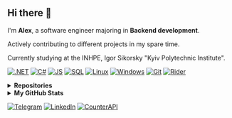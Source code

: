 ## Hi there 👋

I'm **Alex**, a software engineer majoring in **Backend development**.

Actively contributing to different projects in my spare time.

Сurrently studying at the INHPE, Igor Sikorsky "Kyiv Polytechnic Institute".

[![.NET](https://img.shields.io/badge/.NET-5C2D91?style=for-the-badge&logo=.net&logoColor=white)](#)
[![C#](https://img.shields.io/badge/c%23-purple?style=for-the-badge&logo=csharp&logoColor=white)](#)
[![JS](https://img.shields.io/badge/JS-EFD81D?style=for-the-badge&logo=Javascript&logoColor=white)](#)
[![SQL](https://img.shields.io/badge/SQL-4479A1?style=for-the-badge&logo=mysql&logoColor=FFF)](#)
[![Linux](https://img.shields.io/badge/Linux-gray?style=for-the-badge&logo=linux&logoColor=white)](#)
[![Windows](https://img.shields.io/badge/Windows-%230095D5.svg?style=for-the-badge&logo=windows&logoColor=white)](#)
[![Git](https://img.shields.io/badge/git-333333?style=for-the-badge&logo=git&logoColor=%f05033)](#)
[![Rider](https://img.shields.io/badge/Rider-ac1e1e?style=for-the-badge&logo=rider&logoColor=%f05033)](#)

<details>
  <summary><b>Repositories</b></summary>
  
  - [Programming Labs (Kyiv Politechnic Institute)](https://github.com/xairaven/KPI-Labs)
  - [Algorithms & Data Structures (Java)](https://github.com/xairaven/JavaAlgorithms)
  - ["Algorithms in Java" learning process](https://github.com/xairaven/SedgewickAlg)
  - [Rust Book learning process](https://github.com/xairaven/Rust-Learning)
  - [.NET Crypto-system (with WPF UI)](https://github.com/xairaven/Crypto-system)
  
</details>

<details>
  <summary><b>My GitHub Stats</b></summary>
  
  ### 🔎 Github Profile Details
  
  ![](http://github-profile-summary-cards.vercel.app/api/cards/profile-details?username=xairaven&theme=github_dark)

  ### 📈 GitHub Stats

  ![](http://github-profile-summary-cards.vercel.app/api/cards/stats?username=xairaven&theme=github_dark)
  ![](http://github-profile-summary-cards.vercel.app/api/cards/productive-time?username=xairaven&theme=github_dark)


  ### 🔥 Github Streaks
  ![](https://github-readme-streak-stats.herokuapp.com/?user=xairaven&theme=black-ice&hide_border=true&stroke=0000&background=0D1117&ring=e05397&fire=e05397&currStreakLabel=e05397)
  
</details>

[![Telegram](https://img.shields.io/badge/-xairaven-5194f0?style=flat-square&logo=Telegram)](https://t.me/xairaven)
[![LinkedIn](https://img.shields.io/badge/linkedin-blue?style=flat-square&logo=linkedin&logoColor=white)](http://linkedin.com/in/xairaven/)
[![CounterAPI](https://komarev.com/ghpvc/?username=xairaven&color=blue&style=flat-square)]()
